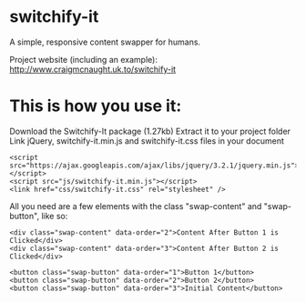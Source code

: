 # switchify-it
A simple, responsive content swapper for humans.

Project website (including an example): http://www.craigmcnaught.uk.to/switchify-it

# This is how you use it:
Download the Switchify-It package (1.27kb)
Extract it to your project folder
Link jQuery, switchify-it.min.js and switchify-it.css files in your document
```
<script src="https://ajax.googleapis.com/ajax/libs/jquery/3.2.1/jquery.min.js"></script>
<script src="js/switchify-it.min.js"></script>
<link href="css/switchify-it.css" rel="stylesheet" />
```
All you need are a few elements with the class "swap-content" and "swap-button", like so:
```<div class="swap-content" data-order="1">Initial content</div>
<div class="swap-content" data-order="2">Content After Button 1 is Clicked</div>
<div class="swap-content" data-order="3">Content After Button 2 is Clicked</div>

<button class="swap-button" data-order="1">Button 1</button>
<button class="swap-button" data-order="2">Button 2</button>
<button class="swap-button" data-order="3">Initial Content</button>
```
